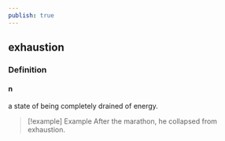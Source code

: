 ```yaml
---
publish: true
---
```

## exhaustion

### Definition
#### n
a state of being completely drained of energy.

>[!example] Example
> After the marathon, he collapsed from exhaustion.
